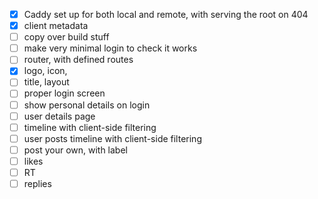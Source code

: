 
- [x] Caddy set up for both local and remote, with serving the root on 404
- [x] client metadata
- [ ] copy over build stuff
- [ ] make very minimal login to check it works
- [ ] router, with defined routes
- [x] logo, icon,
- [ ] title, layout
- [ ] proper login screen
- [ ] show personal details on login
- [ ] user details page
- [ ] timeline with client-side filtering
- [ ] user posts timeline with client-side filtering
- [ ] post your own, with label
- [ ] likes
- [ ] RT
- [ ] replies
